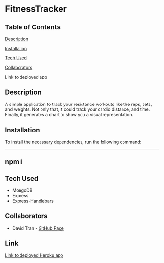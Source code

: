 # FitnessTracker



## Table of Contents 

[Description](#description)

[Installation](#installation)

[Tech Used](#tech_used)

[Collaborators](#collaborators)

[Link to deployed app](#link)




## Description 

A simple application to track your resistance workouts like the reps, sets, and weights. Not only that, it could track your cardio distance, and time. Finally, it generates a chart to show you a visual representation.


## Installation 

To install the necessary dependencies, run the following command:

----------
npm i
----------


## Tech Used
* MongoDB
* Express
* Express-Handlebars



## Collaborators

* David Tran - [GitHub Page](https://github.com/DavidTran303)



## Link 
[Link to deployed Heroku app](https://salty-reef-16920.herokuapp.com)



